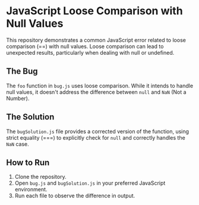 # JavaScript Loose Comparison with Null Values

This repository demonstrates a common JavaScript error related to loose comparison (==) with null values.  Loose comparison can lead to unexpected results, particularly when dealing with null or undefined.

## The Bug
The `foo` function in `bug.js` uses loose comparison.  While it intends to handle null values, it doesn't address the difference between `null` and `NaN` (Not a Number).

## The Solution
The `bugSolution.js` file provides a corrected version of the function, using strict equality (===) to explicitly check for `null` and correctly handles the `NaN` case.

## How to Run
1. Clone the repository.
2. Open `bug.js` and `bugSolution.js` in your preferred JavaScript environment.
3. Run each file to observe the difference in output.
